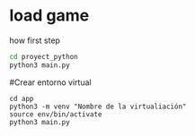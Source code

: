 # load game

how first step

```sh
cd proyect_python
python3 main.py
```
#Crear entorno virtual
```
cd app
python3 -m venv "Nombre de la virtualiación"
source env/bin/activate
python3 main.py
```